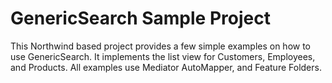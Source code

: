 # GenericSearch Sample Project

This Northwind based project provides a few simple examples on how to use GenericSearch. It implements the list view for Customers, Employees, and Products. All examples use Mediator AutoMapper, and Feature Folders. 